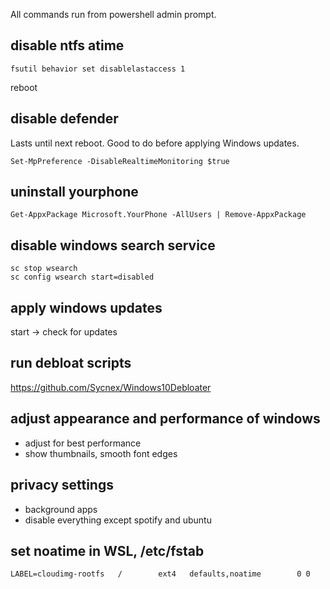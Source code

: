 All commands run from powershell admin prompt.

## disable ntfs atime

`fsutil behavior set disablelastaccess 1`

reboot

## disable defender
Lasts until next reboot. Good to do before applying Windows updates.

`Set-MpPreference -DisableRealtimeMonitoring $true`

## uninstall yourphone

`Get-AppxPackage Microsoft.YourPhone -AllUsers | Remove-AppxPackage`

## disable windows search service
```
sc stop wsearch
sc config wsearch start=disabled
```

## apply windows updates
start -> check for updates

## run debloat scripts
https://github.com/Sycnex/Windows10Debloater

## adjust appearance and performance of windows
- adjust for best performance
- show thumbnails, smooth font edges

## privacy settings 
- background apps
- disable everything except spotify and ubuntu



## set noatime in WSL, /etc/fstab

`LABEL=cloudimg-rootfs   /        ext4   defaults,noatime        0 0`





